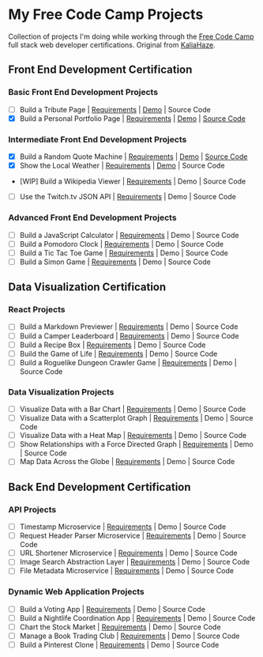 # My Free Code Camp Projects

Collection of projects I'm doing while working through the [Free Code Camp](http://www.freecodecamp.com) full stack web developer certifications.
Original from [KaliaHaze](https://gist.github.com/KaliaHaze/633e93581ebace3bde6291e745aa209c#file-fcc-project-list-md).

## Front End Development Certification

### Basic Front End Development Projects

- [ ] Build a Tribute Page | [Requirements](http://www.freecodecamp.com/challenges/build-a-tribute-page) | [Demo](https://codepen.io/FreeCodeCamp/full/NNvBQW/) | Source Code
- [x] Build a Personal Portfolio Page | [Requirements](http://www.freecodecamp.com/challenges/build-a-personal-portfolio-webpage) | [Demo](https://codepen.io/FreeCodeCamp/full/YqLyXB/) | [Source Code](https://codepen.io/X140hu4/full/WZLLQQ/)

### Intermediate Front End Development Projects

- [x] Build a Random Quote Machine | [Requirements](http://www.freecodecamp.com/challenges/build-a-random-quote-machine) | [Demo](https://codepen.io/FreeCodeCamp/full/ONjoLe/) | [Source Code](https://codepen.io/X140hu4/full/Yrgqbq/)
- [x] Show the Local Weather | [Requirements](http://www.freecodecamp.com/challenges/show-the-local-weather) | [Demo](http://codepen.io/FreeCodeCamp/full/bELRjV) | Source Code
- [WIP] Build a Wikipedia Viewer | [Requirements](http://www.freecodecamp.com/challenges/build-a-wikipedia-viewer) | Demo | Source Code
- [ ] Use the Twitch.tv JSON API | [Requirements](http://www.freecodecamp.com/challenges/use-the-twitchtv-json-api) | Demo | Source Code

### Advanced Front End Development Projects

- [ ] Build a JavaScript Calculator | [Requirements](http://www.freecodecamp.com/challenges/build-a-javascript-calculator) | Demo | Source Code
- [ ] Build a Pomodoro Clock | [Requirements](http://www.freecodecamp.com/challenges/build-a-pomodoro-clock) | Demo | Source Code
- [ ] Build a Tic Tac Toe Game | [Requirements](http://www.freecodecamp.com/challenges/build-a-tic-tac-toe-game) | Demo | Source Code
- [ ] Build a Simon Game | [Requirements](http://www.freecodecamp.com/challenges/build-a-simon-game) | Demo | Source Code

## Data Visualization Certification

### React Projects

- [ ] Build a Markdown Previewer | [Requirements](http://www.freecodecamp.com/challenges/build-a-markdown-previewer) | Demo | Source Code
- [ ] Build a Camper Leaderboard | [Requirements](http://www.freecodecamp.com/challenges/build-a-camper-leaderboard) | Demo | Source Code
- [ ] Build a Recipe Box | [Requirements](http://www.freecodecamp.com/challenges/build-a-recipe-box) | Demo | Source Code
- [ ] Build the Game of Life | [Requirements](http://www.freecodecamp.com/challenges/build-the-game-of-life) | Demo | Source Code
- [ ] Build a Roguelike Dungeon Crawler Game | [Requirements](http://www.freecodecamp.com/challenges/build-a-roguelike-dungeon-crawler-game) | Demo | Source Code

### Data Visualization Projects

- [ ] Visualize Data with a Bar Chart | [Requirements](http://www.freecodecamp.com/challenges/visualize-data-with-a-bar-chart) | Demo | Source Code
- [ ] Visualize Data with a Scatterplot Graph | [Requirements](http://www.freecodecamp.com/challenges/visualize-data-with-a-scatterplot-graph) | Demo | Source Code
- [ ] Visualize Data with a Heat Map | [Requirements](http://www.freecodecamp.com/challenges/visualize-data-with-a-heat-map) | Demo | Source Code
- [ ] Show Relationships with a Force Directed Graph | [Requirements](http://www.freecodecamp.com/challenges/show-relationships-with-a-force-directed-graph) | Demo | Source Code
- [ ] Map Data Across the Globe | [Requirements](http://www.freecodecamp.com/challenges/map-data-across-the-globe) | Demo | Source Code

## Back End Development Certification

### API Projects

- [ ] Timestamp Microservice | [Requirements](http://www.freecodecamp.com/challenges/timestamp-microservice) | Demo | Source Code
- [ ] Request Header Parser Microservice | [Requirements](http://www.freecodecamp.com/challenges/timestamp-microservice) | Demo | Source Code
- [ ] URL Shortener Microservice | [Requirements](http://www.freecodecamp.com/challenges/url-shortener-microservice) | Demo | Source Code
- [ ] Image Search Abstraction Layer | [Requirements](http://www.freecodecamp.com/challenges/image-search-abstraction-layer) | Demo | Source Code
- [ ] File Metadata Microservice | [Requirements](http://www.freecodecamp.com/challenges/file-metadata-microservice) | Demo | Source Code

### Dynamic Web Application Projects

- [ ] Build a Voting App | [Requirements](http://www.freecodecamp.com/challenges/build-a-voting-app) | Demo | Source Code
- [ ] Build a Nightlife Coordination App | [Requirements](http://www.freecodecamp.com/challenges/build-a-nightlife-coordination-app) | Demo | Source Code
- [ ] Chart the Stock Market | [Requirements](http://www.freecodecamp.com/challenges/chart-the-stock-market) | Demo | Source Code
- [ ] Manage a Book Trading Club | [Requirements](http://www.freecodecamp.com/challenges/manage-a-book-trading-club) | Demo | Source Code
- [ ] Build a Pinterest Clone | [Requirements](http://www.freecodecamp.com/challenges/build-a-pinterest-clone) | Demo | Source Code
